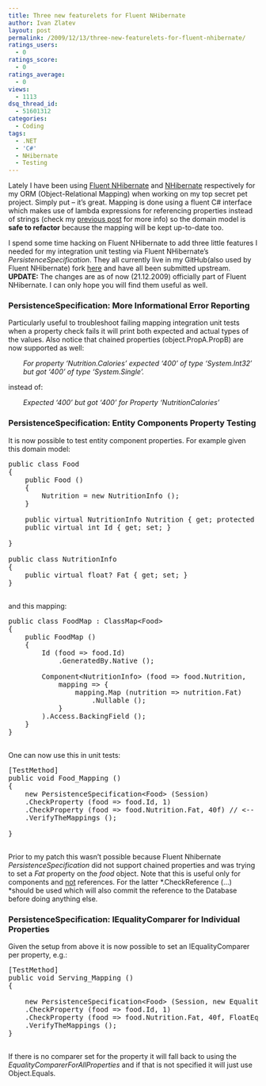 ```yaml
---
title: Three new featurelets for Fluent NHibernate
author: Ivan Zlatev
layout: post
permalink: /2009/12/13/three-new-featurelets-for-fluent-nhibernate/
ratings_users:
  - 0
ratings_score:
  - 0
ratings_average:
  - 0
views:
  - 1113
dsq_thread_id:
  - 51601312
categories:
  - Coding
tags:
  - .NET
  - 'C#'
  - NHibernate
  - Testing
---
```

Lately I have been using [Fluent NHibernate][1] and [NHibernate][2] respectively for my ORM (Object-Relational Mapping) when working on my top secret pet project. Simply put &#8211; it&#8217;s great. Mapping is done using a fluent C# interface which makes use of lambda expressions for referencing properties instead of strings (check my [previous post][3] for more info) so the domain model is **safe to refactor** because the mapping will be kept up-to-date too.

I spend some time hacking on Fluent NHibernate to add three little features I needed for my integration unit testing via Fluent NHibernate&#8217;s *PersistenceSpecification*. They all currently live in my GitHub(also used by Fluent NHibernate) fork [here][4] and have all been submitted upstream. **UPDATE:** The changes are as of now (21.12.2009) officially part of Fluent NHibernate. I can only hope you will find them useful as well.

### PersistenceSpecification: More Informational Error Reporting

Particularly useful to troubleshoot failing mapping integration unit tests when a property check fails it will print both expected and actual types of the values. Also notice that chained properties (object.PropA.PropB) are now supported as well:

<p style="padding-left: 30px;">
  <em>For property &#8216;Nutrition.Calories&#8217; expected &#8216;400&#8217; of type &#8216;System.Int32&#8242; but got &#8216;400&#8217; of type &#8216;System.Single&#8217;.</em>
</p>

instead of:

<p style="padding-left: 30px;">
  <em>Expected &#8216;400&#8217; but got &#8216;400&#8217; for Property &#8216;NutritionCalories&#8217;</em>
</p>

### PersistenceSpecification: Entity Components Property Testing

It is now possible to test entity component properties. For example given this domain model:

<pre class="brush: csharp; title: ; notranslate" title="">public class Food
{
    public Food ()
    {
        Nutrition = new NutritionInfo ();
    }

    public virtual NutritionInfo Nutrition { get; protected set }
    public virtual int Id { get; set; }

}

public class NutritionInfo
{
    public virtual float? Fat { get; set; }
}

</pre>

and this mapping:

<pre class="brush: csharp; title: ; notranslate" title="">public class FoodMap : ClassMap&lt;Food&gt;
{
    public FoodMap ()
    {
        Id (food =&gt; food.Id)
            .GeneratedBy.Native ();

        Component&lt;NutritionInfo&gt; (food =&gt; food.Nutrition,
            mapping =&gt; {
                mapping.Map (nutrition =&gt; nutrition.Fat)
                    .Nullable ();
            }
        ).Access.BackingField ();
    }
}

</pre>

One can now use this in unit tests:

<pre class="brush: csharp; title: ; notranslate" title="">[TestMethod]
public void Food_Mapping ()
{
    new PersistenceSpecification&lt;Food&gt; (Session)
    .CheckProperty (food =&gt; food.Id, 1)
    .CheckProperty (food =&gt; food.Nutrition.Fat, 40f) // &lt;-- This one
    .VerifyTheMappings ();

}

</pre>

Prior to my patch this wasn&#8217;t possible because Fluent Nhibernate *PersistenceSpecification* did not support chained properties and was trying to set a *Fat* property on the *food* object. Note that this is useful only for components and <span style="text-decoration: underline;">not</span> references. For the latter *.CheckReference (&#8230;) *should be used which will also commit the reference to the Database before doing anything else.

### PersistenceSpecification: IEqualityComparer for Individual Properties

Given the setup from above it is now possible to set an IEqualityComparer per property, e.g.:

<pre class="brush: csharp; title: ; notranslate" title="">[TestMethod]
public void Serving_Mapping ()
{

    new PersistenceSpecification&lt;Food&gt; (Session, new EqualityComparerForAllProperties ())
    .CheckProperty (food =&gt; food.Id, 1)
    .CheckProperty (food =&gt; food.Nutrition.Fat, 40f, FloatEqualityComparer.Instance)
    .VerifyTheMappings ();
}

</pre>

If there is no comparer set for the property it will fall back to using the *EqualityComparerForAllProperties* and if that is not specified it will just use Object.Equals.

 [1]: http://fluentnhibernate.org/
 [2]: http://nhforge.org
 [3]: http://ivanz.com/2009/12/04/how-to-avoid-passing-property-names-as-strings-using-c-3-0-expression-trees/
 [4]: http://github.com/ivanz/fluent-nhibernate